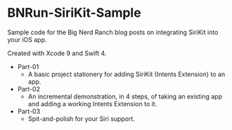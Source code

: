 # BNRun-SiriKit-Sample

Sample code for the Big Nerd Ranch blog posts on integrating SiriKit into your iOS app.

Created with Xcode 9 and Swift 4.

* Part-01
  * A basic project stationery for adding SiriKit (Intents Extension) to an app.
* Part-02
  * An incremental demonstration, in 4 steps, of taking an existing app and adding a working Intents Extension to it.
* Part-03
  * Spit-and-polish for your Siri support.
